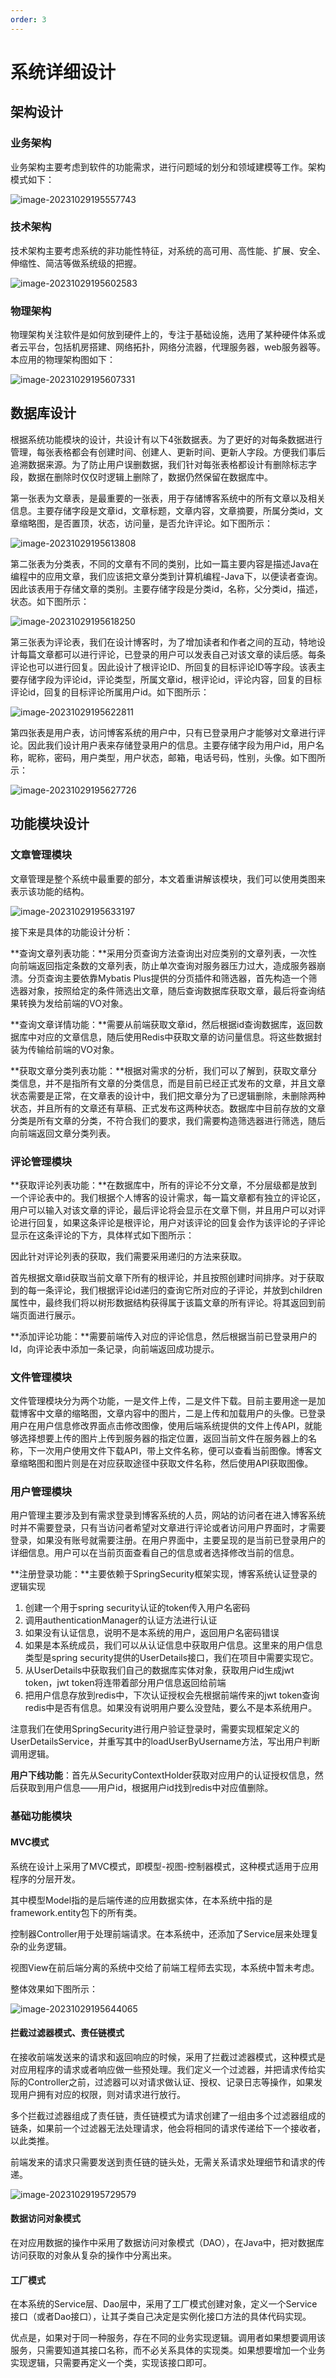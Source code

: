 ```yaml
---
order: 3
---
```


# 系统详细设计
## 架构设计

### **业务架构**

业务架构主要考虑到软件的功能需求，进行问题域的划分和领域建模等工作。架构模式如下：

![image-20231029195557743](./assets/image-20231029195557743.png)

### **技术架构**

技术架构主要考虑系统的非功能性特征，对系统的高可用、高性能、扩展、安全、伸缩性、简洁等做系统级的把握。

![image-20231029195602583](./assets/image-20231029195602583.png)

### **物理架构**

物理架构关注软件是如何放到硬件上的，专注于基础设施，选用了某种硬件体系或者云平台，包括机房搭建、网络拓扑，网络分流器，代理服务器，web服务器等。本应用的物理架构图如下：

![image-20231029195607331](./assets/image-20231029195607331.png)

## 数据库设计

根据系统功能模块的设计，共设计有以下4张数据表。为了更好的对每条数据进行管理，每张表格都会有创建时间、创建人、更新时间、更新人字段。方便我们事后追溯数据来源。为了防止用户误删数据，我们针对每张表格都设计有删除标志字段，数据在删除时仅仅时逻辑上删除了，数据仍然保留在数据库中。

第一张表为文章表，是最重要的一张表，用于存储博客系统中的所有文章以及相关信息。主要存储字段是文章id，文章标题，文章内容，文章摘要，所属分类id，文章缩略图，是否置顶，状态，访问量，是否允许评论。如下图所示：

![image-20231029195613808](./assets/image-20231029195613808.png)

第二张表为分类表，不同的文章有不同的类别，比如一篇主要内容是描述Java在编程中的应用文章，我们应该把文章分类到计算机编程-Java下，以便读者查询。因此该表用于存储文章的类别。主要存储字段是分类id，名称，父分类id，描述，状态。如下图所示：

![image-20231029195618250](./assets/image-20231029195618250.png)

第三张表为评论表，我们在设计博客时，为了增加读者和作者之间的互动，特地设计每篇文章都可以进行评论，已登录的用户可以发表自己对该文章的读后感。每条评论也可以进行回复。因此设计了根评论ID、所回复的目标评论ID等字段。该表主要存储字段为评论id，评论类型，所属文章id，根评论id，评论内容，回复的目标评论id，回复的目标评论所属用户id。如下图所示：

![image-20231029195622811](./assets/image-20231029195622811.png)

第四张表是用户表，访问博客系统的用户中，只有已登录用户才能够对文章进行评论。因此我们设计用户表来存储登录用户的信息。主要存储字段为用户id，用户名称，昵称，密码，用户类型，用户状态，邮箱，电话号码，性别，头像。如下图所示：

![image-20231029195627726](./assets/image-20231029195627726.png)

## 功能模块设计

### **文章管理模块**

文章管理是整个系统中最重要的部分，本文着重讲解该模块，我们可以使用类图来表示该功能的结构。

![image-20231029195633197](./assets/image-20231029195633197.png)

接下来是具体的功能设计分析：

**查询文章列表功能：**采用分页查询方法查询出对应类别的文章列表，一次性向前端返回指定条数的文章列表，防止单次查询对服务器压力过大，造成服务器崩溃。分页查询主要依靠Mybatis Plus提供的分页插件和筛选器，首先构造一个筛选器对象，按照给定的条件筛选出文章，随后查询数据库获取文章，最后将查询结果转换为发给前端的VO对象。

**查询文章详情功能：**需要从前端获取文章id，然后根据id查询数据库，返回数据库中对应的文章信息，随后使用Redis中获取文章的访问量信息。将这些数据封装为传输给前端的VO对象。

**获取文章分类列表功能：**根据对需求的分析，我们可以了解到，获取文章分类信息，并不是指所有文章的分类信息，而是目前已经正式发布的文章，并且文章状态需要是正常，在文章表的设计中，我们把文章分为了已逻辑删除，未删除两种状态，并且所有的文章还有草稿、正式发布这两种状态。数据库中目前存放的文章分类是所有文章的分类，不符合我们的要求，我们需要构造筛选器进行筛选，随后向前端返回文章分类列表。

### **评论管理模块**

**获取评论列表功能：**在数据库中，所有的评论不分文章，不分层级都是放到一个评论表中的。我们根据个人博客的设计需求，每一篇文章都有独立的评论区，用户可以输入对该文章的评论，最后评论将会显示在文章下侧，并且用户可以对评论进行回复，如果这条评论是根评论，用户对该评论的回复会作为该评论的子评论显示在这条评论的下方，具体样式如下图所示：

因此针对评论列表的获取，我们需要采用递归的方法来获取。

首先根据文章id获取当前文章下所有的根评论，并且按照创建时间排序。对于获取到的每一条评论，我们根据评论id递归的查询它所对应的子评论，并放到children属性中，最终我们将以树形数据结构获得属于该篇文章的所有评论。将其返回到前端页面进行展示。

**添加评论功能：**需要前端传入对应的评论信息，然后根据当前已登录用户的Id，向评论表中添加一条记录，向前端返回成功提示。

### **文件管理模块**

文件管理模块分为两个功能，一是文件上传，二是文件下载。目前主要用途一是加载博客中文章的缩略图，文章内容中的图片，二是上传和加载用户的头像。已登录用户在用户信息修改界面点击修改图像，使用后端系统提供的文件上传API，就能够选择想要上传的图片上传到服务器的指定位置，返回当前文件在服务器上的名称，下一次用户使用文件下载API，带上文件名称，便可以查看当前图像。博客文章缩略图和图片则是在对应获取途径中获取文件名称，然后使用API获取图像。

### **用户管理模块**

用户管理主要涉及到有需求登录到博客系统的人员，网站的访问者在进入博客系统时并不需要登录，只有当访问者希望对文章进行评论或者访问用户界面时，才需要登录，如果没有账号就需要注册。在用户界面中，主要呈现的是当前已登录用户的详细信息。用户可以在当前页面查看自己的信息或者选择修改当前的信息。

**注册登录功能：**主要依赖于SpringSecurity框架实现，博客系统认证登录的逻辑实现

1. 创建一个用于spring security认证的token传入用户名密码
2. 调用authenticationManager的认证方法进行认证
3. 如果没有认证信息，说明不是本系统的用户，返回用户名密码错误
4. 如果是本系统成员，我们可以从认证信息中获取用户信息。这里来的用户信息类型是spring security提供的UserDetails接口，我们在项目中需要实现它。
5. 从UserDetails中获取我们自己的数据库实体对象，获取用户id生成jwt token，jwt token将连带着部分用户信息返回给前端
6. 把用户信息存放到redis中，下次认证授权会先根据前端传来的jwt token查询redis中是否有信息。如果没有说明用户要么没登陆，要么不是本系统用户。

注意我们在使用SpringSecurity进行用户验证登录时，需要实现框架定义的UserDetailsService，并重写其中的loadUserByUsername方法，写出用户判断调用逻辑。

**用户下线功能**：首先从SecurityContextHolder获取对应用户的认证授权信息，然后获取到用户信息——用户id，根据用户id找到redis中对应值删除。

### **基础功能模块**

#### MVC模式

系统在设计上采用了MVC模式，即模型-视图-控制器模式，这种模式适用于应用程序的分层开发。

其中模型Model指的是后端传递的应用数据实体，在本系统中指的是framework.entity包下的所有类。

控制器Controller用于处理前端请求。在本系统中，还添加了Service层来处理复杂的业务逻辑。

视图View在前后端分离的系统中交给了前端工程师去实现，本系统中暂未考虑。

整体效果如下图所示：

![image-20231029195644065](./assets/image-20231029195644065.png)

#### 拦截过滤器模式、责任链模式

在接收前端发送来的请求和返回响应的时候，采用了拦截过滤器模式，这种模式是对应用程序的请求或者响应做一些预处理。我们定义一个过滤器，并把请求传给实际的Controller之前，过滤器可以对请求做认证、授权、记录日志等操作，如果发现用户拥有对应的权限，则对请求进行放行。

多个拦截过滤器组成了责任链，责任链模式为请求创建了一组由多个过滤器组成的链条，如果前一个过滤器无法处理请求，他会将相同的请求传递给下一个接收者，以此类推。

前端发来的请求只需要发送到责任链的链头处，无需关系请求处理细节和请求的传递。

![image-20231029195729579](./assets/image-20231029195729579.png)

#### 数据访问对象模式

在对应用数据的操作中采用了数据访问对象模式（DAO），在Java中，把对数据库访问获取的对象从复杂的操作中分离出来。

#### 工厂模式

在本系统的Service层、Dao层中，采用了工厂模式创建对象，定义一个Service接口（或者Dao接口），让其子类自己决定是实例化接口方法的具体代码实现。

优点是，如果对于同一种服务，存在不同的业务实现逻辑。调用者如果想要调用该服务，只需要知道其接口名称，而不必关系具体的实现类。如果想要增加一个业务实现逻辑，只需要再定义一个类，实现该接口即可。

